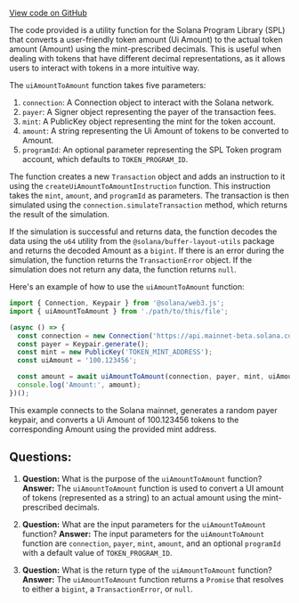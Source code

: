 [View code on GitHub](https://github.com/solana-labs/solana-program-library/token/js/src/actions/uiAmountToAmount.ts)

The code provided is a utility function for the Solana Program Library (SPL) that converts a user-friendly token amount (Ui Amount) to the actual token amount (Amount) using the mint-prescribed decimals. This is useful when dealing with tokens that have different decimal representations, as it allows users to interact with tokens in a more intuitive way.

The `uiAmountToAmount` function takes five parameters:

1. `connection`: A Connection object to interact with the Solana network.
2. `payer`: A Signer object representing the payer of the transaction fees.
3. `mint`: A PublicKey object representing the mint for the token account.
4. `amount`: A string representing the Ui Amount of tokens to be converted to Amount.
5. `programId`: An optional parameter representing the SPL Token program account, which defaults to `TOKEN_PROGRAM_ID`.

The function creates a new `Transaction` object and adds an instruction to it using the `createUiAmountToAmountInstruction` function. This instruction takes the `mint`, `amount`, and `programId` as parameters. The transaction is then simulated using the `connection.simulateTransaction` method, which returns the result of the simulation.

If the simulation is successful and returns data, the function decodes the data using the `u64` utility from the `@solana/buffer-layout-utils` package and returns the decoded Amount as a `bigint`. If there is an error during the simulation, the function returns the `TransactionError` object. If the simulation does not return any data, the function returns `null`.

Here's an example of how to use the `uiAmountToAmount` function:

```javascript
import { Connection, Keypair } from '@solana/web3.js';
import { uiAmountToAmount } from './path/to/this/file';

(async () => {
  const connection = new Connection('https://api.mainnet-beta.solana.com');
  const payer = Keypair.generate();
  const mint = new PublicKey('TOKEN_MINT_ADDRESS');
  const uiAmount = '100.123456';

  const amount = await uiAmountToAmount(connection, payer, mint, uiAmount);
  console.log('Amount:', amount);
})();
```

This example connects to the Solana mainnet, generates a random payer keypair, and converts a Ui Amount of 100.123456 tokens to the corresponding Amount using the provided mint address.
## Questions: 
 1. **Question:** What is the purpose of the `uiAmountToAmount` function?
   **Answer:** The `uiAmountToAmount` function is used to convert a UI amount of tokens (represented as a string) to an actual amount using the mint-prescribed decimals.

2. **Question:** What are the input parameters for the `uiAmountToAmount` function?
   **Answer:** The input parameters for the `uiAmountToAmount` function are `connection`, `payer`, `mint`, `amount`, and an optional `programId` with a default value of `TOKEN_PROGRAM_ID`.

3. **Question:** What is the return type of the `uiAmountToAmount` function?
   **Answer:** The `uiAmountToAmount` function returns a `Promise` that resolves to either a `bigint`, a `TransactionError`, or `null`.